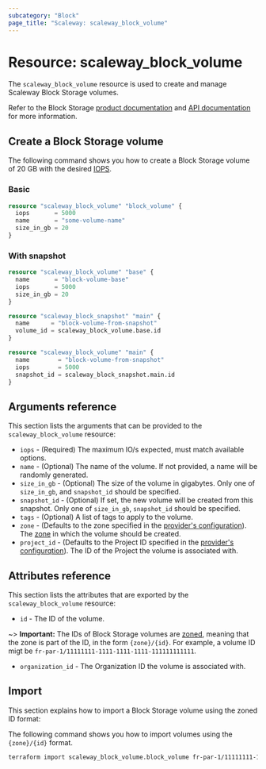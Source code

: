 ```yaml
---
subcategory: "Block"
page_title: "Scaleway: scaleway_block_volume"
---
```


# Resource: scaleway_block_volume

The `scaleway_block_volume` resource is used to create and manage Scaleway Block Storage volumes.

Refer to the Block Storage [product documentation](https://www.scaleway.com/en/docs/storage/block/) and [API documentation](https://www.scaleway.com/en/developers/api/block/) for more information.

## Create a Block Storage volume

The following command shows you how to create a Block Storage volume of 20 GB with the desired [IOPS](https://www.scaleway.com/en/docs/storage/block/concepts/#iops).

### Basic

```terraform
resource "scaleway_block_volume" "block_volume" {
  iops       = 5000
  name       = "some-volume-name"
  size_in_gb = 20
}
```

### With snapshot

```terraform
resource "scaleway_block_volume" "base" {
  name       = "block-volume-base"
  iops       = 5000
  size_in_gb = 20
}

resource "scaleway_block_snapshot" "main" {
  name      = "block-volume-from-snapshot"
  volume_id = scaleway_block_volume.base.id
}

resource "scaleway_block_volume" "main" {
  name        = "block-volume-from-snapshot"
  iops        = 5000
  snapshot_id = scaleway_block_snapshot.main.id
}
```

## Arguments reference

This section lists the arguments that can be provided to the `scaleway_block_volume` resource:

- `iops` - (Required) The maximum IO/s expected, must match available options.
- `name` - (Optional) The name of the volume. If not provided, a name will be randomly generated.
- `size_in_gb` - (Optional) The size of the volume in gigabytes. Only one of `size_in_gb`, and `snapshot_id` should be specified.
- `snapshot_id` - (Optional) If set, the new volume will be created from this snapshot. Only one of `size_in_gb`, `snapshot_id` should be specified.
- `tags` - (Optional) A list of tags to apply to the volume.
- `zone` - (Defaults to the zone specified in the [provider's configuration](../index.md#zone)). The [zone](../guides/regions_and_zones.md#zones) in which the volume should be created.
- `project_id` - (Defaults to the Project ID specified in the [provider's configurqtion](../index.md#project_id)). The ID of the Project the volume is associated with.

## Attributes reference

This section lists the attributes that are exported by the `scaleway_block_volume` resource:

- `id` - The ID of the volume.

~> **Important:** The IDs of Block Storage volumes are [zoned](../guides/regions_and_zones.md#resource-ids), meaning that the zone is part of the ID, in the form `{zone}/{id}`. For example, a volume ID migt be `fr-par-1/11111111-1111-1111-1111-111111111111`.

- `organization_id` - The Organization ID the volume is associated with.

## Import

This section explains how to import a Block Storage volume using the zoned ID format:

The following command shows you how to import volumes using the `{zone}/{id}` format.

```bash
terraform import scaleway_block_volume.block_volume fr-par-1/11111111-1111-1111-1111-111111111111
```
